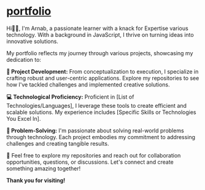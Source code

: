 <h1><a href = "https://babon3112.github.io/portfolio/">portfolio</a></h1>

<div>
Hi👋🏼, I'm Arnab, a passionate learner with a knack for Expertise various technology. With a background in JavaScript, I thrive on turning ideas into innovative solutions.
  
My portfolio reflects my journey through various projects, showcasing my dedication to:

**🚀 Project Development:** From conceptualization to execution, I specialize in crafting robust and user-centric applications. Explore my repositories to see how I've tackled challenges and implemented creative solutions.

**💻 Technological Proficiency:** Proficient in [List of Technologies/Languages], I leverage these tools to create efficient and scalable solutions. My experience includes [Specific Skills or Technologies You Excel In].

**🔧 Problem-Solving:** I'm passionate about solving real-world problems through technology. Each project embodies my commitment to addressing challenges and creating tangible results.

🔗 Feel free to explore my repositories and reach out for collaboration opportunities, questions, or discussions. Let's connect and create something amazing together!

**Thank you for visiting!**
</div>
